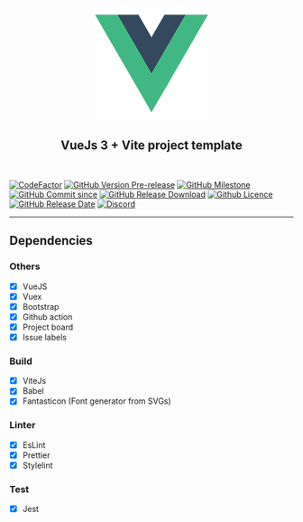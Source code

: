 <p align="center">
  <img src="src/assets/img/logo.png" />
</p>
<h2 align="center">VueJs 3 + Vite project template</h2>
<br>

[![CodeFactor](https://www.codefactor.io/repository/github/jagfx/vue3-template/badge)](https://www.codefactor.io/repository/github/jagfx/vue3-template/overview)
[![GitHub Version Pre-release](https://img.shields.io/github/v/release/JAGFx/vue3-template?include_prereleases&style=flat-square)](https://github.com/JAGFx/vue3-template/releases)
[![GitHub Milestone](https://img.shields.io/github/milestones/progress/JAGFx/vue3-template/0?style=flat-square)](https://github.com/JAGFx/vue3-template/issues?q=is%3Aopen+is%3Aissue+milestone%3A1.0)
[![GitHub Commit since](https://img.shields.io/github/commits-since/JAGFx/vue3-template/v0.0.1?style=flat-square)](https://github.com/JAGFx/vue3-template/releases)
[![GitHub Release Download](https://img.shields.io/github/downloads/JAGFx/vue3-template/total?style=flat-square)](https://github.com/JAGFx/vue3-template/releases/latest)
[![Github Licence](https://img.shields.io/github/license/JAGFx/vue3-template?style=flat-square)](https://github.com/JAGFx/vue3-template/blob/master/README.md)
[![GitHub Release Date](https://img.shields.io/github/release-date-pre/JAGFx/vue3-template?style=flat-square)](https://github.com/JAGFx/vue3-template/releases/latest)
[![Discord](https://img.shields.io/discord/764915323693826059.svg?label=&logo=discord&logoColor=ffffff&color=7389D8&labelColor=6A7EC2)](https://discord.gg/8abqrEeFxF)

<hr/>

## Dependencies

### Others

- [x] VueJS
- [x] Vuex
- [x] Bootstrap
- [x] Github action
- [x] Project board
- [x] Issue labels

### Build

- [x] ViteJs
- [x] Babel
- [x] Fantasticon (Font generator from SVGs)

### Linter

- [x] EsLint
- [x] Prettier
- [x] Stylelint

### Test
- [x] Jest
